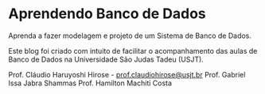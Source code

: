 
# Aprendendo Banco de Dados

Aprenda a fazer modelagem e projeto de um Sistema de Banco de Dados.

Este blog foi criado com intuito de facilitar o acompanhamento das aulas de Banco de Dados na Universidade São Judas Tadeu (USJT).


Prof. Cláudio Haruyoshi Hirose - prof.claudiohirose@usjt.br
Prof. Gabriel Issa Jabra Shammas 
Prof. Hamilton Machiti Costa

